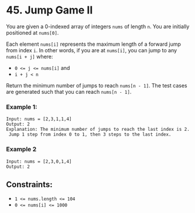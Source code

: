 # 45. Jump Game II

You are given a 0-indexed array of integers `nums` of length `n`. You are initially 
positioned at `nums[0]`.

Each element `nums[i]` represents the maximum length of a forward jump from index `i`.
In other words, if you are at `nums[i]`, you can jump to any `nums[i + j]` where:
* `0 <= j <= nums[i]` and
* `i + j < n`

Return the minimum number of jumps to reach `nums[n - 1]`. The test cases are 
generated such that you can reach `nums[n - 1]`.

### Example 1:
```
Input: nums = [2,3,1,1,4]
Output: 2
Explanation: The minimum number of jumps to reach the last index is 2. 
 Jump 1 step from index 0 to 1, then 3 steps to the last index.
```

### Example 2 
```
Input: nums = [2,3,0,1,4]
Output: 2
```

## Constraints:

* `1 <= nums.length <= 104`
* `0 <= nums[i] <= 1000`
